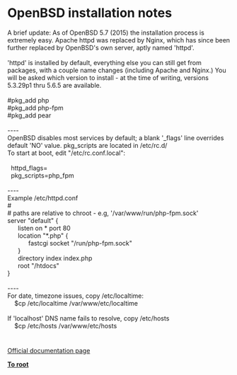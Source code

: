 # OpenBSD installation notes




<div class="phpcode"><span class="html">
A brief update: As of OpenBSD 5.7 (2015) the installation process is extremely easy. Apache httpd was replaced by Nginx, which has since been further replaced by OpenBSD&apos;s own server, aptly named &apos;httpd&apos;. <br><br>&apos;httpd&apos; is installed by default, everything else you can still get from packages, with a couple name changes (including Apache and Nginx.) You will be asked which version to install - at the time of writing, versions 5.3.29p1 thru 5.6.5 are available.<br><br>#pkg_add php<br>#pkg_add php-fpm<br>#pkg_add pear<br><br>----<br>OpenBSD disables most services by default; a blank &apos;_flags&apos; line overrides default &apos;NO&apos; value. pkg_scripts are located in /etc/rc.d/<br>To start at boot, edit &quot;/etc/rc.conf.local&quot;:<br><br>&#xA0; httpd_flags=<br>&#xA0; pkg_scripts=php_fpm<br><br>----<br>Example /etc/httpd.conf<br>#<br># paths are relative to chroot - e.g, &apos;/var/www/run/php-fpm.sock&apos;<br>server &quot;default&quot; {<br>&#xA0; &#xA0; &#xA0; listen on * port 80<br>&#xA0; &#xA0; &#xA0; location &quot;*.php&quot; {<br>&#xA0; &#xA0; &#xA0; &#xA0; &#xA0; &#xA0; fastcgi socket &quot;/run/php-fpm.sock&quot;<br>&#xA0; &#xA0; &#xA0; }<br>&#xA0; &#xA0; &#xA0; directory index index.php<br>&#xA0; &#xA0; &#xA0; root &quot;/htdocs&quot;<br>}<br><br>----<br>For date, timezone issues, copy /etc/localtime:<br>&#xA0; &#xA0; $cp /etc/localtime /var/www/etc/localtime<br><br>If &apos;localhost&apos; DNS name fails to resolve, copy /etc/hosts<br>&#xA0; &#xA0; $cp /etc/hosts /var/www/etc/hosts</span>
</div>
  

#

[Official documentation page](https://www.php.net/manual/en/install.unix.openbsd.php)

**[To root](/README.md)**